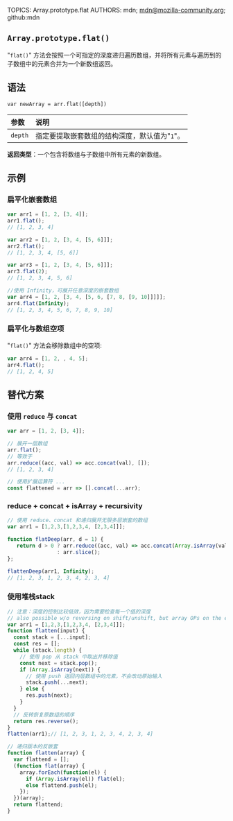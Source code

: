 TOPICS: Array.prototype.flat
AUTHORS: mdn; mdn@mozilla-community.org; github:mdn

## `Array.prototype.flat()`

"`flat()`" 方法会按照一个可指定的深度递归遍历数组，并将所有元素与遍历到的子数组中的元素合并为一个新数组返回。

## 语法

```html
var newArray = arr.flat([depth])
```

| 参数 | 说明 |
| :-- | :-- |
| `depth` | 指定要提取嵌套数组的结构深度，默认值为"`1`"。 |

**返回类型**：一个包含将数组与子数组中所有元素的新数组。

## 示例

### 扁平化嵌套数组

```javascript
var arr1 = [1, 2, [3, 4]];
arr1.flat();
// [1, 2, 3, 4]

var arr2 = [1, 2, [3, 4, [5, 6]]];
arr2.flat();
// [1, 2, 3, 4, [5, 6]]

var arr3 = [1, 2, [3, 4, [5, 6]]];
arr3.flat(2);
// [1, 2, 3, 4, 5, 6]

//使用 Infinity，可展开任意深度的嵌套数组
var arr4 = [1, 2, [3, 4, [5, 6, [7, 8, [9, 10]]]]];
arr4.flat(Infinity);
// [1, 2, 3, 4, 5, 6, 7, 8, 9, 10]
```

### 扁平化与数组空项

"`flat()`" 方法会移除数组中的空项:

```javascript
var arr4 = [1, 2, , 4, 5];
arr4.flat();
// [1, 2, 4, 5]
```

## 替代方案

### 使用 `reduce` 与 `concat`

```javascript
var arr = [1, 2, [3, 4]];

// 展开一层数组
arr.flat();
// 等效于
arr.reduce((acc, val) => acc.concat(val), []);
// [1, 2, 3, 4]

// 使用扩展运算符 ...
const flattened = arr => [].concat(...arr);
```

### reduce + concat + isArray + recursivity

```javascript
// 使用 reduce、concat 和递归展开无限多层嵌套的数组
var arr1 = [1,2,3,[1,2,3,4, [2,3,4]]];

function flatDeep(arr, d = 1) {
   return d > 0 ? arr.reduce((acc, val) => acc.concat(Array.isArray(val) ? flatDeep(val, d - 1) : val), [])
                : arr.slice();
};

flattenDeep(arr1, Infinity);
// [1, 2, 3, 1, 2, 3, 4, 2, 3, 4]
```

### 使用堆栈stack

```javascript
// 注意：深度的控制比较低效，因为需要检查每一个值的深度
// also possible w/o reversing on shift/unshift, but array OPs on the end tends to be faster
var arr1 = [1,2,3,[1,2,3,4, [2,3,4]]];
function flatten(input) {
  const stack = [...input];
  const res = [];
  while (stack.length) {
    // 使用 pop 从 stack 中取出并移除值
    const next = stack.pop();
    if (Array.isArray(next)) {
      // 使用 push 送回内层数组中的元素，不会改动原始输入
      stack.push(...next);
    } else {
      res.push(next);
    }
  }
  // 反转恢复原数组的顺序
  return res.reverse();
}
flatten(arr1);// [1, 2, 3, 1, 2, 3, 4, 2, 3, 4]
```

```javascript
// 递归版本的反嵌套
function flatten(array) {
  var flattend = [];
  (function flat(array) {
    array.forEach(function(el) {
      if (Array.isArray(el)) flat(el);
      else flattend.push(el);
    });
  })(array);
  return flattend;
}
```
